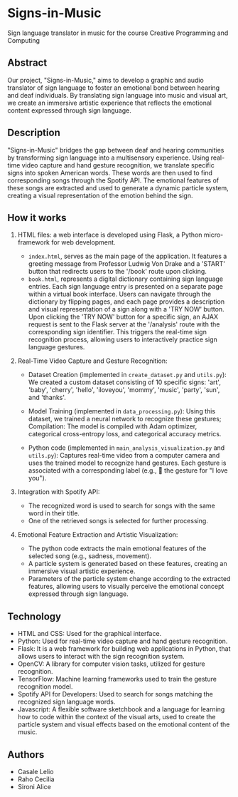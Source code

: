 # Signs-in-Music
Sign language translator in music for the course Creative Programming and Computing

## Abstract
Our project, "Signs-in-Music," aims to develop a graphic and audio translator of sign language to foster an emotional bond between hearing and deaf individuals. By translating sign language into music and visual art, we create an immersive artistic experience that reflects the emotional content expressed through sign language.

## Description
"Signs-in-Music" bridges the gap between deaf and hearing communities by transforming sign language into a multisensory experience. Using real-time video capture and hand gesture recognition, we translate specific signs into spoken American words. These words are then used to find corresponding songs through the Spotify API. The emotional features of these songs are extracted and used to generate a dynamic particle system, creating a visual representation of the emotion behind the sign.

## How it works
1. HTML files: a web interface is developed using Flask, a Python micro-framework for web development.
   * `index.html`, serves as the main page of the application. It features a greeting message from Professor Ludwig Von Drake and a 'START' button that redirects users to the '/book' route upon clicking.
   * `book.html`, represents a digital dictionary containing sign language entries. Each sign language entry is presented on a separate page within a virtual book interface. Users can navigate through the dictionary by flipping pages, and each page provides a description and visual representation of a sign along with a 'TRY NOW' button.
Upon clicking the 'TRY NOW' button for a specific sign, an AJAX request is sent to the Flask server at the '/analysis' route with the corresponding sign identifier. This triggers the real-time sign recognition process, allowing users to interactively practice sign language gestures.

2. Real-Time Video Capture and Gesture Recognition:
   * Dataset Creation (implemented in `create_dataset.py` and `utils.py`): We created a custom dataset consisting of 10 specific signs: 'art', 'baby', 'cherry', 'hello', 'iloveyou', 'mommy', 'music', 'party', 'sun', and 'thanks'.
   * Model Training (implemented in `data_processing.py`): Using this dataset, we trained a neural network to recognize these gestures; Compilation: The model is compiled with Adam optimizer, categorical cross-entropy loss, and categorical accuracy metrics.

   * Python code (implemented in `main_analysis_visualization.py` and `utils.py`): Captures real-time video from a computer camera and uses the trained model to recognize hand gestures. Each gesture is associated with a corresponding label (e.g., 🤟 the gesture for "I love you").

3. Integration with Spotify API:
   * The recognized word is used to search for songs with the same word in their title.
   * One of the retrieved songs is selected for further processing.
4. Emotional Feature Extraction and Artistic Visualization:
   * The python code extracts the main emotional features of the selected song (e.g., sadness,
     movement).
   * A particle system is generated based on these features, creating an immersive visual artistic
     experience.
   * Parameters of the particle system change according to the extracted features, allowing users to
     visually perceive the emotional concept expressed through sign language.

## Technology
* HTML and CSS: Used for the graphical interface.
* Python: Used for real-time video capture and hand gesture recognition.
* Flask: It is a web framework for building web applications in Python, that allows users to interact with the sign recognition system.
* OpenCV: A library for computer vision tasks, utilized for gesture recognition.
* TensorFlow: Machine learning frameworks used to train the gesture recognition model.
* Spotify API for Developers: Used to search for songs matching the recognized sign language words.
* Javascript: A flexible software sketchbook and a language for learning how to code within the context of the visual arts, used to create the particle system and visual effects based on the emotional content of the music.

## Authors
* Casale Lelio
* Raho Cecilia
* Sironi Alice
